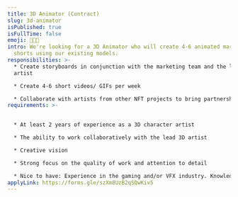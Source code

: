 ```yaml
---
title: 3D Animator (Contract)
slug: 3d-animator
isPublished: true
isFullTime: false
emoji: 👩🏼‍🎨
intro: We're looking for a 3D Animator who will create 4-6 animated marketing
  shorts using our existing models.
responsibilities: >-
  * Create storyboards in conjunction with the marketing team and the lead 3D
  artist

  * Create 4-6 short videos/ GIFs per week

  * Collaborate with artists from other NFT projects to bring partnerships to life
requirements: >-
  

  * At least 2 years of experience as a 3D character artist

  * The ability to work collaboratively with the lead 3D artist

  * Creative vision

  * Strong focus on the quality of work and attention to detail

  * Nice to have: Experience in the gaming and/or VFX industry. Knowledge of Blockchain tech
applyLink: https://forms.gle/szXm8UzB2qSQwKiv5
---
```

